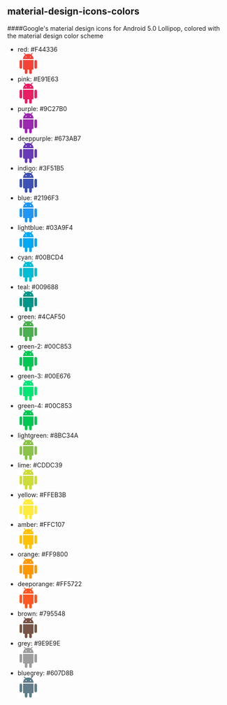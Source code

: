 ## material-design-icons-colors
####Google's material design icons for Android 5.0 Lollipop, colored with the material design color scheme
* red: #F44336  
![red](https://github.com/GreenRaccoon23/material-design-icons-colors/blob/master/red%23F44336/ic_android_48px.png)  
* pink: #E91E63  
![pink](https://github.com/GreenRaccoon23/material-design-icons-colors/blob/master/pink%23E91E63/ic_android_48px.png)  
* purple: #9C27B0  
![purple](https://github.com/GreenRaccoon23/material-design-icons-colors/blob/master/purple%239C27B0/ic_android_48px.png)  
* deeppurple: #673AB7  
![deeppurple](https://github.com/GreenRaccoon23/material-design-icons-colors/blob/master/deeppurple%23673AB7/ic_android_48px.png)  
* indigo: #3F51B5  
![indigo](https://github.com/GreenRaccoon23/material-design-icons-colors/blob/master/indigo%233F51B5/ic_android_48px.png)  
* blue: #2196F3  
![blue](https://github.com/GreenRaccoon23/material-design-icons-colors/blob/master/blue%232196F3/ic_android_48px.png)  
* lightblue: #03A9F4  
![lightblue](https://github.com/GreenRaccoon23/material-design-icons-colors/blob/master/lightblue%2303A9F4/ic_android_48px.png)  
* cyan: #00BCD4  
![cyan](https://github.com/GreenRaccoon23/material-design-icons-colors/blob/master/cyan%2300BCD4/ic_android_48px.png)  
* teal: #009688  
![teal](https://github.com/GreenRaccoon23/material-design-icons-colors/blob/master/teal%23009688/ic_android_48px.png)  
* green: #4CAF50  
![green](https://github.com/GreenRaccoon23/material-design-icons-colors/blob/master/green%234CAF50/ic_android_48px.png)  
* green-2: #00C853  
![green-2](https://github.com/GreenRaccoon23/material-design-icons-colors/blob/master/green-2%2300C853/ic_android_48px.png)  
* green-3: #00E676  
![green-3](https://github.com/GreenRaccoon23/material-design-icons-colors/blob/master/green-3%2300E676/ic_android_48px.png)  
* green-4: #00C853  
![green-4](https://github.com/GreenRaccoon23/material-design-icons-colors/blob/master/green-4%2300C853/ic_android_48px.png)  
* lightgreen: #8BC34A  
![lightgreen](https://github.com/GreenRaccoon23/material-design-icons-colors/blob/master/lightgreen%238BC34A/ic_android_48px.png)  
* lime: #CDDC39  
![lime](https://github.com/GreenRaccoon23/material-design-icons-colors/blob/master/lime%23CDDC39/ic_android_48px.png)  
* yellow: #FFEB3B  
![yellow](https://github.com/GreenRaccoon23/material-design-icons-colors/blob/master/yellow%23FFEB3B/ic_android_48px.png)  
* amber: #FFC107  
![amber](https://github.com/GreenRaccoon23/material-design-icons-colors/blob/master/amber%23FFC107/ic_android_48px.png)  
* orange: #FF9800  
![orange](https://github.com/GreenRaccoon23/material-design-icons-colors/blob/master/orange%23FF9800/ic_android_48px.png)  
* deeporange: #FF5722  
![deeporange](https://github.com/GreenRaccoon23/material-design-icons-colors/blob/master/deeporange%23FF5722/ic_android_48px.png)  
* brown: #795548  
![brown](https://github.com/GreenRaccoon23/material-design-icons-colors/blob/master/brown%23795548/ic_android_48px.png)  
* grey: #9E9E9E  
![grey](https://github.com/GreenRaccoon23/material-design-icons-colors/blob/master/grey%239E9E9E/ic_android_48px.png)  
* bluegrey: #607D8B  
![bluegrey](https://github.com/GreenRaccoon23/material-design-icons-colors/blob/master/bluegrey%23607D8B/ic_android_48px.png)
